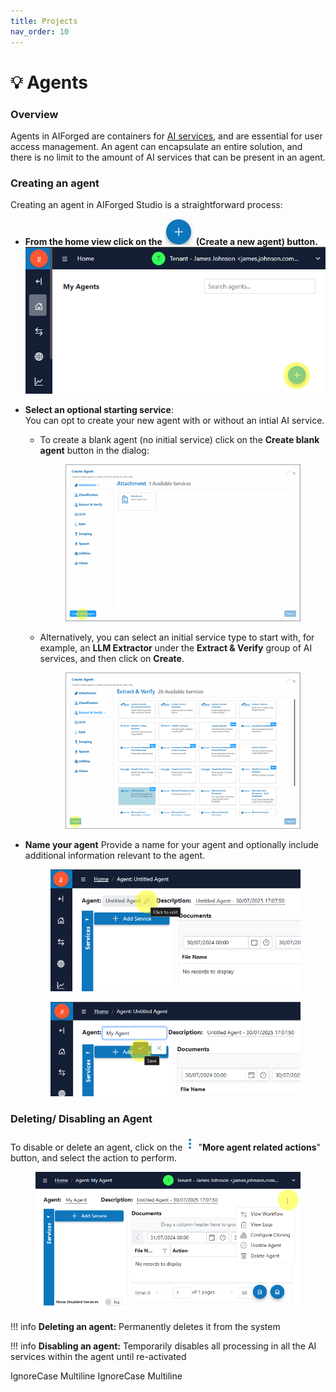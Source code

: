```yaml
---
title: Projects
nav_order: 10
---
```


# 💡 Agents

### Overview

Agents in AIForged are containers for [AI services](../services//index.md), and are essential for user access management. An agent can encapsulate an entire solution, and there is no limit to the amount of AI services that can be present in an agent.

### Creating an agent

Creating an agent in AIForged Studio is a straightforward process:

* **From the home view click on the** ![](../assets/image%20%2845%29%20%281%29.png) **(Create a new agent) button.** ![](../assets/image%20%2848%29%20%281%29.png)
* **Select an optional starting service**:\
  You can opt to create your new agent with or without an intial AI service.
  *   To create a blank agent (no initial service) click on the **Create blank agent** button in the dialog:

      <figure><img src="../assets/image%20%2846%29%20%281%29.png" alt=""><figcaption></figcaption></figure>
  *   Alternatively, you can select an initial service type to start with, for example, an **LLM Extractor** under the **Extract & Verify** group of AI services, and then click on **Create**.

      <figure><img src="../assets/image%20%2847%29%20%281%29.png" alt=""><figcaption></figcaption></figure>
*   **Name your agent** Provide a name for your agent and optionally include additional information relevant to the agent.

    <div align="left"><figure><img src="../assets/image%20%2849%29%20%281%29.png" alt=""><figcaption></figcaption></figure></div>

    <div align="left"><figure><img src="../assets/image%20%2850%29%20%281%29.png" alt=""><figcaption></figcaption></figure></div>

### Deleting/ Disabling an Agent

To disable or delete an agent, click on the ![](../assets/image%20%2852%29%20%281%29.png) "**More agent related actions**" button, and select the action to perform.

<div align="left"><figure><img src="../assets/image%20%2851%29%20%281%29.png" alt=""><figcaption></figcaption></figure></div>

!!! info
    **Deleting an agent:** Permanently deletes it from the system

!!! info
    **Disabling an agent:** Temporarily disables all processing in all the AI services within the agent until re-activated

 IgnoreCase Multiline IgnoreCase Multiline



